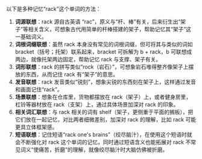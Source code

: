 以下是多种记忆“rack”这个单词的方法：
1. **词源联想**：rack 源自古英语 “rac”，原义与“杆、棒”有关，后来衍生出“架子”等相关含义，可想象古代用简单的杆棒搭建的架子，帮助记忆其“架子”这一基础词义。
2. **词根词缀联想**：虽然 rack 本身没有常见的词根词缀，但可将其与类似的词如 bracket（括号；托架）联系起来，bracket 可拆解为 b + rack，b 可联想成两边，就像托架两边固定，帮助记忆 rack 与支撑、架子有关。
3. **词形联想**：rack 的拼写类似“rock（岩石）”，可想象岩石堆得整齐像架子上摆放的东西，从而记住 rack 有“架子”的意思。
4. **发音联想**：rack 发音类似“锐刻”，想象尖锐的东西刻在架子上，这样通过发音和画面记住“rack”。
5. **场景联想**：想象在仓库里，货物都摆放在 rack（架子）上，或者健身房里，杠铃等器材放在 rack（支架）上，通过具体场景加深对 rack 的印象。
6. **相关词汇联想**：与 rack 相关的词有 shelf（架子，更侧重于平面的搁板），把它们放在一起记忆，对比两者细微差别，加深对 rack 的理解，比如 rack 可能更具立体框架感。
7. **短语联想**：记住短语“rack one's brains”（绞尽脑汁），在使用这个短语时就会不断强化对 rack 这个单词的记忆，同时通过短语含义也能拓展对 rack 不常见词义“使痛苦，折磨”的理解，就像绞尽脑汁时大脑仿佛被折磨。 